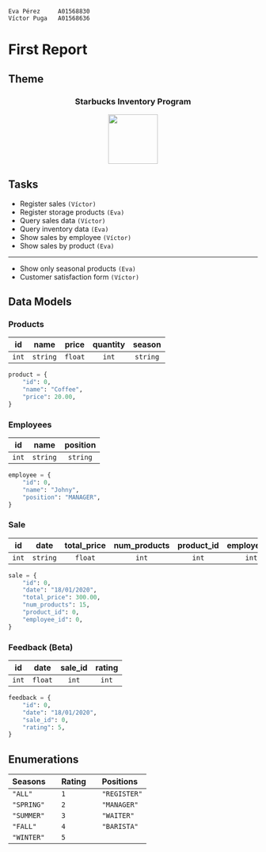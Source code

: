 ```
Eva Pérez     A01568830
Víctor Puga   A01568636
```

# First Report

## Theme

<div align="center" >
    <h3>Starbucks Inventory Program</h3>
    <img 
        height="100" 
        width="100" 
        draggable="false"
        src="https://upload.wikimedia.org/wikipedia/en/thumb/d/d3/Starbucks_Corporation_Logo_2011.svg/1200px-Starbucks_Corporation_Logo_2011.svg.png"/>
</div>

## Tasks

- Register sales `(Víctor)`
- Register storage products `(Eva)`
- Query sales data `(Víctor)`
- Query inventory data `(Eva)`
- Show sales by employee `(Víctor)`
- Show sales by product `(Eva)`

---

- Show only seasonal products `(Eva)`
- Customer satisfaction form `(Víctor)`

## Data Models

### Products

| **id** | **name** | **price** | **quantity** | **season** |
| ------ | :------: | :-------: | :----------: | :--------: |
| `int`  | `string` |  `float`  |    `int`     |  `string`  |

```python
product = {
    "id": 0,
    "name": "Coffee",
    "price": 20.00,
}
```

### Employees

| **id** | **name** | **position** |
| ------ | :------: | :----------: |
| `int`  | `string` |   `string`   |

```python
employee = {
    "id": 0,
    "name": "Johny",
    "position": "MANAGER",
}
```

### Sale

| **id** | **date** | **total_price** | **num_products** | **product_id** | **employee_id** |
| :----: | :------: | :-------------: | :--------------: | :------------: | :-------------: |
| `int`  | `string` |     `float`     |      `int`       |     `int`      |      `int`      |

```python
sale = {
    "id": 0,
    "date": "18/01/2020",
    "total_price": 300.00,
    "num_products": 15,
    "product_id": 0,
    "employee_id": 0,
}
```

### Feedback (Beta)

| **id** | **date** | **sale_id** | **rating** |
| ------ | :------: | :---------: | :--------: |
| `int`  | `float`  |    `int`    |   `int`    |

```python
feedback = {
    "id": 0,
    "date": "18/01/2020",
    "sale_id": 0,
    "rating": 5,
}
```

## Enumerations

| **Seasons** |     | **Rating** |     | **Positions** |
| :---------- | --- | :--------- | --- | :------------ |
| `"ALL"`     |     | `1`        |     | `"REGISTER"`  |
| `"SPRING"`  |     | `2`        |     | `"MANAGER"`   |
| `"SUMMER"`  |     | `3`        |     | `"WAITER"`    |
| `"FALL"`    |     | `4`        |     | `"BARISTA"`   |
| `"WINTER"`  |     | `5`        |     |               |
